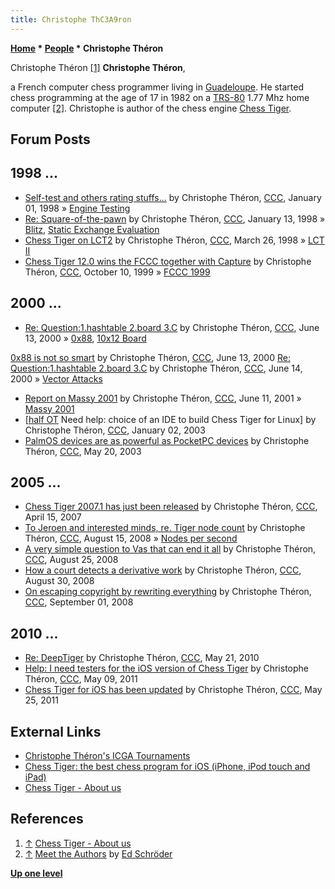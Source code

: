 ```yaml
---
title: Christophe ThC3A9ron
---
```

**[Home](Home "Home") * [People](People "People") * Christophe Théron**

[](http://www.rebel.nl/chesstiger/us.html) Christophe Théron <a id="cite-note-1" href="#cite-ref-1">[1]</a>
**Christophe Théron**,

a French computer chess programmer living in [Guadeloupe](https://en.wikipedia.org/wiki/Guadeloupe). He started chess programming at the age of 17 in 1982 on a [TRS-80](TRS-80 "TRS-80") 1.77 Mhz home computer <a id="cite-note-2" href="#cite-ref-2">[2]</a>. Christophe is author of the chess engine [Chess Tiger](Chess_Tiger "Chess Tiger").

## Forum Posts

## 1998 ...

- [Self-test and others rating stuffs...](https://www.stmintz.com/ccc/index.php?id=13569) by Christophe Théron, [CCC](CCC "CCC"), January 01, 1998 » [Engine Testing](Engine_Testing "Engine Testing")
- [Re: Square-of-the-pawn](https://www.stmintz.com/ccc/index.php?id=14017) by Christophe Théron, [CCC](CCC "CCC"), January 13, 1998 » [Blitz](Blitz "Blitz"), [Static Exchange Evaluation](Static_Exchange_Evaluation "Static Exchange Evaluation")
- [Chess Tiger on LCT2](https://www.stmintz.com/ccc/index.php?id=16142) by Christophe Théron, [CCC](CCC "CCC"), March 26, 1998 » [LCT II](LCT_II "LCT II")
- [Chess Tiger 12.0 wins the FCCC together with Capture](https://www.stmintz.com/ccc/index.php?id=72642) by Christophe Théron, [CCC](CCC "CCC"), October 10, 1999 » [FCCC 1999](FCCC_1999 "FCCC 1999")

## 2000 ...

- [Re: Question:1.hashtable 2.board 3.C](https://www.stmintz.com/ccc/index.php?id=114377) by Christophe Théron, [CCC](CCC "CCC"), June 13, 2000 » [0x88](0x88 "0x88"), [10x12 Board](10x12_Board "10x12 Board")

[0x88 is not so smart](https://www.stmintz.com/ccc/index.php?id=114438) by Christophe Théron, [CCC](Computer_Chess_Forums "Computer Chess Forums"), June 13, 2000
[Re: Question:1.hashtable 2.board 3.C](https://www.stmintz.com/ccc/index.php?id=114558) by Christophe Théron, [CCC](CCC "CCC"), June 14, 2000 » [Vector Attacks](Vector_Attacks "Vector Attacks")

- [Report on Massy 2001](https://www.stmintz.com/ccc/index.php?id=174569) by Christophe Théron, [CCC](CCC "CCC"), June 11, 2001 » [Massy 2001](Massy_2001 "Massy 2001")
- \[[half OT](https://www.stmintz.com/ccc/index.php?id=274566) Need help: choice of an IDE to build Chess Tiger for Linux\] by Christophe Théron, [CCC](CCC "CCC"), January 02, 2003
- [PalmOS devices are as powerful as PocketPC devices](https://www.stmintz.com/ccc/index.php?id=297371) by Christophe Théron, [CCC](CCC "CCC"), May 20, 2003

## 2005 ...

- [Chess Tiger 2007.1 has just been released](http://www.talkchess.com/forum/viewtopic.php?t=13145) by Christophe Théron, [CCC](CCC "CCC"), April 15, 2007
- [To Jeroen and interested minds, re. Tiger node count](http://www.talkchess.com/forum/viewtopic.php?t=23037) by Christophe Théron, [CCC](CCC "CCC"), August 15, 2008 » [Nodes per second](index.php?title=Nodes_per_second&action=edit&redlink=1 "Nodes per second (page does not exist)")
- [A very simple question to Vas that can end it all](http://www.talkchess.com/forum/viewtopic.php?t=23252) by Christophe Théron, [CCC](CCC "CCC"), August 25, 2008
- [How a court detects a derivative work](http://www.talkchess.com/forum/viewtopic.php?t=23386) by Christophe Théron, [CCC](CCC "CCC"), August 30, 2008
- [On escaping copyright by rewriting everything](http://www.talkchess.com/forum/viewtopic.php?t=23442) by Christophe Théron, [CCC](CCC "CCC"), September 01, 2008

## 2010 ...

- [Re: DeepTiger](http://www.talkchess.com/forum/viewtopic.php?topic_view=threads&p=350101&t=34402) by Christophe Théron, [CCC](CCC "CCC"), May 21, 2010
- [Help: I need testers for the iOS version of Chess Tiger](http://www.talkchess.com/forum/viewtopic.php?t=39015) by Christophe Théron, [CCC](CCC "CCC"), May 09, 2011
- [Chess Tiger for iOS has been updated](http://www.talkchess.com/forum/viewtopic.php?t=39178) by Christophe Théron, [CCC](CCC "CCC"), May 25, 2011

## External Links

- [Christophe Théron's ICGA Tournaments](https://www.game-ai-forum.org/icga-tournaments/person.php?id=14)
- [Chess Tiger: the best chess program for iOS (iPhone, iPod touch and iPad)](http://www.chesstiger.com/index.html)
- [Chess Tiger - About us](http://www.rebel.nl/chesstiger/us.html)

## References

1. <a id="cite-ref-1" href="#cite-note-1">↑</a> [Chess Tiger - About us](http://www.rebel.nl/chesstiger/us.html)
1. <a id="cite-ref-2" href="#cite-note-2">↑</a> [Meet the Authors](http://www.rebel.nl/authors.htm) by [Ed Schröder](Ed_Schroder "Ed Schroder")

**[Up one level](People "People")**

